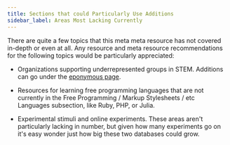 ```yaml
---
title: Sections that could Particularly Use Additions
sidebar_label: Areas Most Lacking Currently
---
```


There are quite a few topics that this meta meta resource has not covered in-depth or even at all. Any resource and meta resource recommendations for the following topics would be particularly appreciated:

* Organizations supporting underrepresented groups in STEM. Additions can go under the [eponymous page](/networks/organizations/for-underrepresented-groups).

* Resources for learning free programming languages that are not currently in the Free Programming / Markup Stylesheets / etc Languages subsection, like Ruby, PHP, or Julia.

* Experimental stimuli and online experiments. These areas aren't particularly lacking in number, but given how many experiments go on it's easy wonder just how big these two databases could grow.
